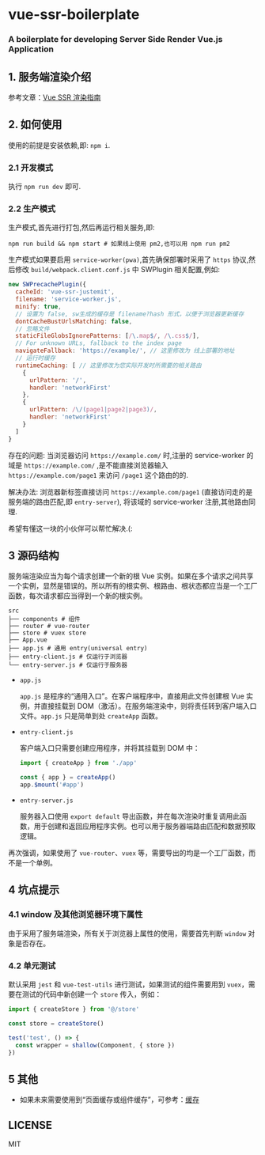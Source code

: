 # vue-ssr-boilerplate

### A boilerplate for developing Server Side Render Vue.js Application

## 1. 服务端渲染介绍

参考文章：[Vue SSR 渲染指南](https://ssr.vuejs.org)

## 2. 如何使用

使用的前提是安装依赖,即: `npm i`.

### 2.1 开发模式

执行 `npm run dev` 即可.

### 2.2 生产模式

生产模式,首先进行打包,然后再运行相关服务,即:

```shell
npm run build && npm start # 如果线上使用 pm2,也可以用 npm run pm2
```

生产模式如果要启用 `service-worker(pwa)`,首先确保部署时采用了 `https` 协议,然后修改 `build/webpack.client.conf.js` 中 SWPlugin 相关配置,例如:

```javascript
new SWPrecachePlugin({
  cacheId: 'vue-ssr-justemit',
  filename: 'service-worker.js',
  minify: true,
  // 设置为 false, sw生成的缓存是 filename?hash 形式，以便于浏览器更新缓存
  dontCacheBustUrlsMatching: false,
  // 忽略文件
  staticFileGlobsIgnorePatterns: [/\.map$/, /\.css$/],
  // For unknown URLs, fallback to the index page
  navigateFallback: 'https://example/', // 这里修改为 线上部署的地址
  // 运行时缓存
  runtimeCaching: [ // 这里修改为您实际开发时所需要的相关路由
    {
      urlPattern: '/',
      handler: 'networkFirst'
    },
    {
      urlPattern: /\/(page1|page2|page3)/,
      handler: 'networkFirst'
    }
  ]
}
```

存在的问题:
当浏览器访问 `https://example.com/` 时,注册的 service-worker 的域是 `https://example.com/` ,是不能直接浏览器输入 `https://example.com/page1` 来访问 `/page1` 这个路由的的.

解决办法: 浏览器新标签直接访问 `https://example.com/page1` (直接访问走的是 服务端的路由匹配,即 `entry-server`), 将该域的 service-worker 注册,其他路由同理.

希望有懂这一块的小伙伴可以帮忙解决.(:

## 3 源码结构

服务端渲染应当为每个请求创建一个新的根 Vue 实例。如果在多个请求之间共享一个实例，显然是错误的。所以所有的根实例、根路由、根状态都应当是一个工厂函数，每次请求都应当得到一个新的根实例。

```shell
src
├── components # 组件
├── router # vue-router
├── store # vuex store
├── App.vue
├── app.js # 通用 entry(universal entry)
├── entry-client.js # 仅运行于浏览器
└── entry-server.js # 仅运行于服务器
```

- `app.js`

  `app.js` 是程序的“通用入口”。在客户端程序中，直接用此文件创建根 Vue 实例，并直接挂载到 DOM（激活）。在服务端渲染中，则将责任转到客户端入口文件。`app.js` 只是简单到处 `createApp` 函数。

- `entry-client.js`

  客户端入口只需要创建应用程序，并将其挂载到 DOM 中：

  ```JavaScript
  import { createApp } from './app'

  const { app } = createApp()
  app.$mount('#app')
  ```

- `entry-server.js`

  服务器入口使用 `export default` 导出函数，并在每次渲染时重复调用此函数，用于创建和返回应用程序实例。也可以用于服务器端路由匹配和数据预取逻辑。

再次强调，如果使用了 `vue-router`、`vuex` 等，需要导出的均是一个工厂函数，而不是一个单例。

## 4 坑点提示

### 4.1 window 及其他浏览器环境下属性

由于采用了服务端渲染，所有关于浏览器上属性的使用，需要首先判断 `window` 对象是否存在。

### 4.2 单元测试

默认采用 `jest` 和 `vue-test-utils` 进行测试，如果测试的组件需要用到 `vuex`，需要在测试的代码中新创建一个 `store` 传入，例如：

```javascript
import { createStore } from '@/store'

const store = createStore()

test('test', () => {
  const wrapper = shallow(Component, { store })
})
```

## 5 其他

- 如果未来需要使用到“页面缓存或组件缓存”，可参考：[缓存](https://ssr.vuejs.org/zh/guide/caching.html#%E9%A1%B5%E9%9D%A2%E7%BA%A7%E5%88%AB%E7%BC%93%E5%AD%98-page-level-caching)

## LICENSE

MIT

